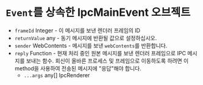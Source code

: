 # `Event`를 상속한 IpcMainEvent 오브젝트

* `frameId` Integer - 이 메시지를 보낸 렌더러 프레임의 ID
* `returnValue` any - 동기 메시지에 반환될 값으로 설정하십시오.
* `sender` WebContents - 메시지를 보낸 `webContents`를 반환합니다.
* `reply` Function - 현재 처리 중인 원본 메시지를 보낸 렌더러 프레임으로 IPC 메시지를 보내는 함수.  회신이 올바른 프로세스 및 프레임으로 이동하도록 하려면 이 method을 사용하여 전송된 메시지에 "응답"해야 합니다.
  * `...args` any[] IpcRenderer

